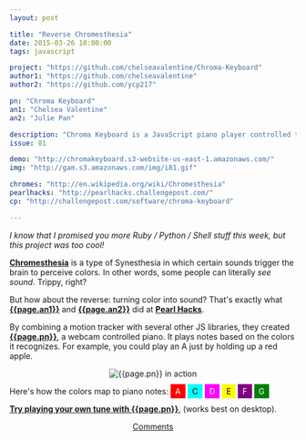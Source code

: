 ```yaml
---
layout: post

title: "Reverse Chromesthesia"
date: 2015-03-26 10:00:00
tags: javascript

project: "https://github.com/chelseavalentine/Chroma-Keyboard"
author1: "https://github.com/chelseavalentine"
author2: "https://github.com/ycp217"

pn: "Chroma Keyboard"
an1: "Chelsea Valentine"
an2: "Julie Pan"

description: "Chroma Keyboard is a JavaScript piano player controlled through camera input based on chroma-key selections."
issue: 81

demo: "http://chromakeyboard.s3-website-us-east-1.amazonaws.com/"
img: "http://gam.s3.amazonaws.com/img/i81.gif"

chromes: "http://en.wikipedia.org/wiki/Chromesthesia"
pearlhacks: "http://pearlhacks.challengepost.com/"
cp: "http://challengepost.com/software/chroma-keyboard"

---
```


_I know that I promised you more Ruby / Python / Shell stuff this week, but this project was too cool!_

<strong><a href="{{page.chromes}}" title="Look up Chromesthesia on Wikipedia" target="_blank">Chromesthesia</a></strong> is a type of Synesthesia in which certain sounds trigger the brain to perceive colors. In other words, some people can literally _see sound_. Trippy, right?

But how about the reverse: turning color into sound? That's exactly what <strong><a href="{{page.author1}}" title="{{page.an1}} on ChallengePost" target="_blank">{{page.an1}}</a></strong> and <strong><a href="{{page.author2}}" title="{{page.an2}} on ChallengePost" target="_blank">{{page.an2}}</a></strong> did at <strong><a href="{{page.pearlhacks}}" title="Pearl Hacks on ChallengePost" target="_blank">Pearl Hacks</a></strong>.

By combining a motion tracker with several other JS libraries, they created <strong><a href="{{page.cp}}" title="{{page.pn}} on ChallengePost" target="_blank">{{page.pn}}</a></strong>, a webcam controlled piano. It plays notes based on the colors it recognizes. For example, you could play an A just by holding up a red apple.

<center><img src="{{page.img}}" alt="{{page.pn}} in action" class="demo"></center>

Here's how the colors map to piano notes:
<span style="background-color: red;color:white;padding: 4px 8px;">A</span> <span style="background-color:cyan;color:black;padding: 4px 8px;">C</span>
<span style="background-color: magenta;color:white;padding: 4px 8px;">D</span>
<span style="background-color: yellow;color:black;padding: 4px 8px;">E</span>
<span style="background-color: purple;color:white;padding: 4px 8px;">F</span>
<span style="background-color: green;color:white;padding: 4px 8px;">G</span>

<strong><a href="{{page.demo}}" title="{{page.pn}} Demo" target="_blank">Try playing your own tune with {{page.pn}}</a></strong>, (works best on desktop).

<center><a href="{{ page.url }}#comments" class="btn btn-primary btn-comment" title="Discuss this issue of Git @ Me online">Comments</a></center>

